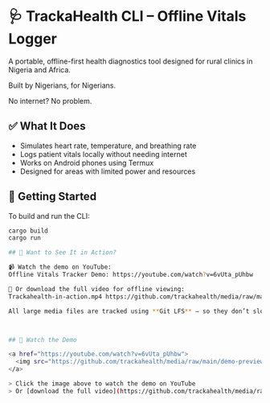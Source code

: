 # 🩺 TrackaHealth CLI – Offline Vitals Logger

A portable, offline-first health diagnostics tool designed for rural clinics in Nigeria and Africa.

Built by Nigerians, for Nigerians.

No internet? No problem.

## ✅ What It Does

- Simulates heart rate, temperature, and breathing rate  
- Logs patient vitals locally without needing internet  
- Works on Android phones using Termux  
- Designed for areas with limited power and resources  

## 🚀 Getting Started

To build and run the CLI:
```bash
cargo build
cargo run

## 🎥 Want to See It in Action?

📹 Watch the demo on YouTube:  
Offline Vitals Tracker Demo: https://youtube.com/watch?v=6vUta_pUhbw

📁 Or download the full video for offline viewing:  
Trackahealth-in-action.mp4 https://github.com/trackahealth/media/raw/main/Trackahealth-in-action.mp4

All large media files are tracked using **Git LFS** — so they don’t slow down the repo. YouTube https://youtube.com/watch?v=6vUta_pUhbw



## 🎥 Watch the Demo

<a href="https://youtube.com/watch?v=6vUta_pUhbw">
  <img src="https://github.com/trackahealth/media/raw/main/demo-preview-v2.png" width="600" alt="Trackahealth Demo preview">
</a>

> Click the image above to watch the demo on YouTube  
> Or [download the full video](https://github.com/trackahealth/media/raw/main/Trackahealth-in-action.mp4) for offline viewing
